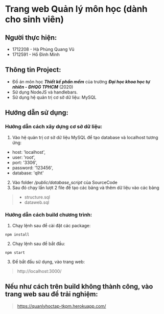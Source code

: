 # Trang web Quản lý môn học (dành cho sinh viên)

## Người thực hiện:

- 1712208 - Hà Phùng Quang Vũ
- 1712591 - Hồ Đình Minh

## Thông tin Project:

- Đồ án môn học ***Thiết kế phần mềm*** của trường ***Đại học khoa học tự nhiên - ĐHQG TPHCM*** (2020)
- Sử dụng NodeJS và handlebars.
- Sử dụng hệ quản trị cơ sở dữ liệu: MySQL

## Hướng dẫn sử dụng:

### Hướng dẫn cách xây dựng cơ sở dữ liệu:

1. Vào hệ quản trị cơ sở dữ liệu MySQL để tạo database và localhost tương ứng:

- host: 'localhost',
- user: 'root',
- port: '3306',
- password: '123456',
- database: 'qlht'

2. Vào folder */public/database_script* của SourceCode
3. Sau đó chạy lần lượt 2 file để tạo các bảng và thêm dữ liệu vào các bảng

> - structure.sql
> - dataweb.sql

### Hướng dẫn cách build chương trình:

1. Chạy lệnh sau để cài đặt các package:

```
npm install
```

2. Chạy lệnh sau để bắt đầu:

```
npm start
```

3. Để bắt đầu sử dụng, vào trang web:

> http://localhost:3000/

## Nếu như cách trên build không thành công, vào trang web sau để trải nghiệm:

> https://quanlyhoctap-tkpm.herokuapp.com/